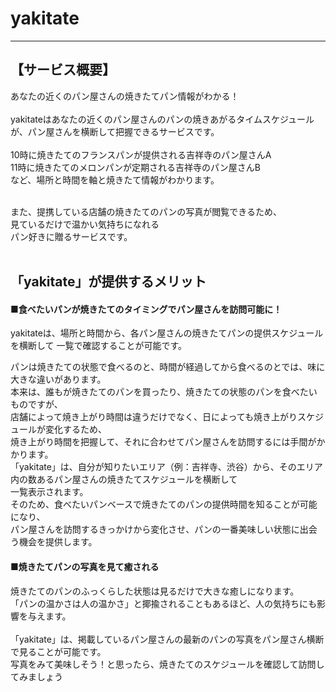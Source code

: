 # yakitate
 * * * 
## 【サービス概要】<br>
あなたの近くのパン屋さんの焼きたてパン情報がわかる！<br>
<br>
yakitateはあなたの近くのパン屋さんのパンの焼きあがるタイムスケジュールが、パン屋さんを横断して把握できるサービスです。<br>
<br>
10時に焼きたてのフランスパンが提供される吉祥寺のパン屋さんA<br>
11時に焼きたてのメロンパンが定期される吉祥寺のパン屋さんB<br>
など、場所と時間を軸と焼きたて情報がわかります。<br><br>

また、提携している店舗の焼きたてのパンの写真が閲覧できるため、<br>
見ているだけで温かい気持ちになれる<br>
パン好きに贈るサービスです。<br>
<br>
## 「yakitate」が提供するメリット<br>
#### ■食べたいパンが焼きたてのタイミングでパン屋さんを訪問可能に！<br>
yakitateは、場所と時間から、各パン屋さんの焼きたてパンの提供スケジュールを横断して
一覧で確認することが可能です。<br>

パンは焼きたての状態で食べるのと、時間が経過してから食べるのとでは、味に大きな違いがあります。<br>
本来は、誰もが焼きたてのパンを買ったり、焼きたての状態のパンを食べたいものですが、<br>
店舗によって焼き上がり時間は違うだけでなく、日によっても焼き上がりスケジュールが変化するため、<br>
焼き上がり時間を把握して、それに合わせてパン屋さんを訪問するには手間がかかります。<br>
「yakitate」は、自分が知りたいエリア（例：吉祥寺、渋谷）から、そのエリア内の数あるパン屋さんの焼きたてスケジュールを横断して<br>
一覧表示されます。<br>
そのため、食べたいパンベースで焼きたてのパンの提供時間を知ることが可能になり、<br>
パン屋さんを訪問するきっかけから変化させ、パンの一番美味しい状態に出会う機会を提供します。<br>

#### ■焼きたてパンの写真を見て癒される<br>
焼きたてのパンのふっくらした状態は見るだけで大きな癒しになります。<br>
「パンの温かさは人の温かさ」と揶揄されることもあるほど、人の気持ちにも影響を与えます。<br><br>
「yakitate」は、掲載しているパン屋さんの最新のパンの写真をパン屋さん横断で見ることが可能です。<br>
写真をみて美味しそう！と思ったら、焼きたてのスケジュールを確認して訪問してみましょう<br>

